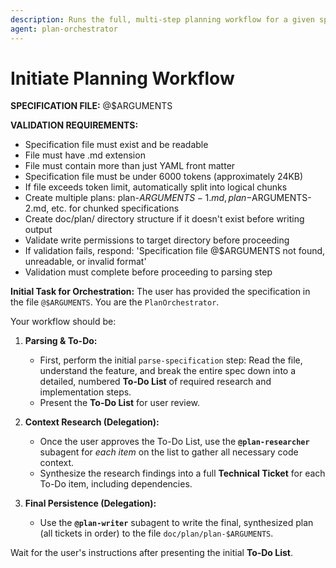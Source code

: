 ```yaml
---
description: Runs the full, multi-step planning workflow for a given specification file.
agent: plan-orchestrator
---
```

# Initiate Planning Workflow

**SPECIFICATION FILE:** @$ARGUMENTS

**VALIDATION REQUIREMENTS:**
* Specification file must exist and be readable
* File must have .md extension
* File must contain more than just YAML front matter
* Specification file must be under 6000 tokens (approximately 24KB)
* If file exceeds token limit, automatically split into logical chunks
* Create multiple plans: plan-$ARGUMENTS-1.md, plan-$ARGUMENTS-2.md, etc. for chunked specifications
* Create doc/plan/ directory structure if it doesn't exist before writing output
* Validate write permissions to target directory before proceeding
* If validation fails, respond: 'Specification file @$ARGUMENTS not found, unreadable, or invalid format'
* Validation must complete before proceeding to parsing step

**Initial Task for Orchestration:**
The user has provided the specification in the file `@$ARGUMENTS`. You are the `PlanOrchestrator`.

Your workflow should be:

1.  **Parsing & To-Do:**
    * First, perform the initial `parse-specification` step: Read the file, understand the feature, and break the entire spec down into a detailed, numbered **To-Do List** of required research and implementation steps.
    * Present the **To-Do List** for user review.

2.  **Context Research (Delegation):**
    * Once the user approves the To-Do List, use the **`@plan-researcher`** subagent for *each item* on the list to gather all necessary code context.
    * Synthesize the research findings into a full **Technical Ticket** for each To-Do item, including dependencies.

3.  **Final Persistence (Delegation):**
    * Use the **`@plan-writer`** subagent to write the final, synthesized plan (all tickets in order) to the file `doc/plan/plan-$ARGUMENTS`.

Wait for the user's instructions after presenting the initial **To-Do List**.
